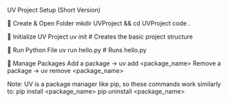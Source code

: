 UV Project Setup (Short Version)

⿡ Create & Open Folder
mkdir UVProject && cd UVProject
code .

⿢ Initialize UV Project
uv init  # Creates the basic project structure

⿣ Run Python File
uv run hello.py  # Runs hello.py

⿤ Manage Packages
Add a package → uv add <package_name>
Remove a package → uv remove <package_name>

Note: UV is a package manager like pip, so these commands work similarly to:
pip install <package_name>
pip uninstall <package_name>